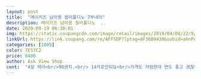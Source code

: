 ```yaml
---
layout: post 
title:  "메이키즈 남아용 컬러풀디노 7부내의" 
description: 메이키즈 남아용 컬러풀디노  ..
date: 2020-09-19 06:30:01 
img: https://static.coupangcdn.com/image/retail/images/2019/04/08/22/9/db088dfc-f851-4d91-aa83-a426c52c9665.jpg 
linkUrl: https://link.coupang.com/re/AFFSDP?lptag=AF3600438&subid=ahnPublicAsk&pageKey=207239446&itemId=613088598&vendorItemId=4608497927&traceid=V0-113-24d5d2d3fabca9cb 
categories: [1005] 
color: 7E57C2 
price: 8400 
author: Ask View Shop 
cont:  "4살 여아<br/>98센치.<br/> 14키로안되요<br/>가격도 저렴한데 면도 좋고 괜찮네요^^<br/>공룡좋아해서 사줬더니 너무 좋아하네요<br/>그래서 구입했습니다.<br/><br/>대한민국 제품<br/>세탁후에도 잘 마르고 아이도 피부에 닿는 느낌을 좋아하더라구요<br/>시원하고 참 좋네요<br/>완전 요즘엔 공룡에 빠져서요^^<br/>울 외손자가 3살입니다.<br/><br/>이뿌네요^^<br/>항상 공룡 옷만 찾는다네요ㅋㅋ<br/>" 
---
```

